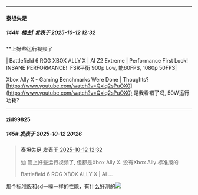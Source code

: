﻿
*****

####  泰坦失足  
##### 144#         楼主| 发表于 2025-10-12 12:32

**上好些运行视频了

| Battlefield 6 ROG XBOX ALLY X | AI Z2 Extreme | Performance First Look! INSANE PERFORMANCE!  FSR平衡 900p Low, 能60FPS, 1080p 50FPS|

 Xbox Ally X - Gaming Benchmarks Were Done | Thoughts?
[https://www.youtube.com/watch?v=Qxlq2sPuOX0](https://www.youtube.com/watch?v=Qxlq2sPuOX0) 是我看错了吗, 50W运行功耗? 


*****

####  zid99825  
##### 145#       发表于 2025-10-12 20:26

<blockquote><a href="httphttps://stage1st.com/2b/forum.php?mod=redirect&amp;goto=findpost&amp;pid=68558707&amp;ptid=2253298" target="_blank">泰坦失足 发表于 2025-10-12 12:32</a>

油 管上好些运行视频了, 但都是Xbox Ally X. 没有Xbox Ally 标准版的

 Battlefield 6 ROG XBOX ALLY X | AI ...</blockquote>
那个标准版和sd一模一样的性能，有什么好测的<img src="https://static.stage1st.com/image/smiley/face2017/001.png" referrerpolicy="no-referrer">

